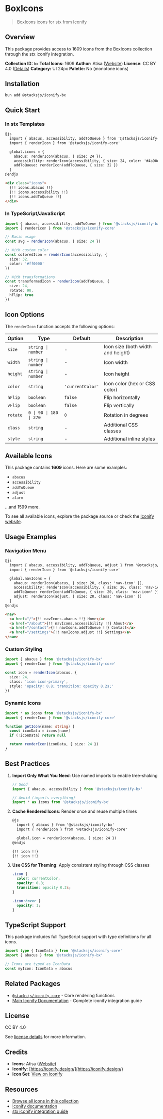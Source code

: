# BoxIcons

> BoxIcons icons for stx from Iconify

## Overview

This package provides access to 1609 icons from the BoxIcons collection through the stx iconify integration.

**Collection ID:** `bx`
**Total Icons:** 1609
**Author:** Atisa ([Website](https://github.com/atisawd/boxicons))
**License:** CC BY 4.0 ([Details](https://creativecommons.org/licenses/by/4.0/))
**Category:** UI 24px
**Palette:** No (monotone icons)

## Installation

```bash
bun add @stacksjs/iconify-bx
```

## Quick Start

### In stx Templates

```html
@js
  import { abacus, accessibility, addToQueue } from '@stacksjs/iconify-bx'
  import { renderIcon } from '@stacksjs/iconify-core'

  global.icons = {
    abacus: renderIcon(abacus, { size: 24 }),
    accessibility: renderIcon(accessibility, { size: 24, color: '#4a90e2' }),
    addToQueue: renderIcon(addToQueue, { size: 32 })
  }
@endjs

<div class="icons">
  {!! icons.abacus !!}
  {!! icons.accessibility !!}
  {!! icons.addToQueue !!}
</div>
```

### In TypeScript/JavaScript

```typescript
import { abacus, accessibility, addToQueue } from '@stacksjs/iconify-bx'
import { renderIcon } from '@stacksjs/iconify-core'

// Basic usage
const svg = renderIcon(abacus, { size: 24 })

// With custom color
const coloredIcon = renderIcon(accessibility, {
  size: 32,
  color: '#ff0000'
})

// With transformations
const transformedIcon = renderIcon(addToQueue, {
  size: 24,
  rotate: 90,
  hFlip: true
})
```

## Icon Options

The `renderIcon` function accepts the following options:

| Option | Type | Default | Description |
|--------|------|---------|-------------|
| `size` | `string \| number` | - | Icon size (both width and height) |
| `width` | `string \| number` | - | Icon width |
| `height` | `string \| number` | - | Icon height |
| `color` | `string` | `'currentColor'` | Icon color (hex or CSS color) |
| `hFlip` | `boolean` | `false` | Flip horizontally |
| `vFlip` | `boolean` | `false` | Flip vertically |
| `rotate` | `0 \| 90 \| 180 \| 270` | `0` | Rotation in degrees |
| `class` | `string` | - | Additional CSS classes |
| `style` | `string` | - | Additional inline styles |

## Available Icons

This package contains **1609** icons. Here are some examples:

- `abacus`
- `accessibility`
- `addToQueue`
- `adjust`
- `alarm`

...and 1599 more.

To see all available icons, explore the package source or check the [Iconify website](https://icon-sets.iconify.design/bx/).

## Usage Examples

### Navigation Menu

```html
@js
  import { abacus, accessibility, addToQueue, adjust } from '@stacksjs/iconify-bx'
  import { renderIcon } from '@stacksjs/iconify-core'

  global.navIcons = {
    abacus: renderIcon(abacus, { size: 20, class: 'nav-icon' }),
    accessibility: renderIcon(accessibility, { size: 20, class: 'nav-icon' }),
    addToQueue: renderIcon(addToQueue, { size: 20, class: 'nav-icon' }),
    adjust: renderIcon(adjust, { size: 20, class: 'nav-icon' })
  }
@endjs

<nav>
  <a href="/">{!! navIcons.abacus !!} Home</a>
  <a href="/about">{!! navIcons.accessibility !!} About</a>
  <a href="/contact">{!! navIcons.addToQueue !!} Contact</a>
  <a href="/settings">{!! navIcons.adjust !!} Settings</a>
</nav>
```

### Custom Styling

```typescript
import { abacus } from '@stacksjs/iconify-bx'
import { renderIcon } from '@stacksjs/iconify-core'

const icon = renderIcon(abacus, {
  size: 24,
  class: 'icon icon-primary',
  style: 'opacity: 0.8; transition: opacity 0.2s;'
})
```

### Dynamic Icons

```typescript
import * as icons from '@stacksjs/iconify-bx'
import { renderIcon } from '@stacksjs/iconify-core'

function getIcon(name: string) {
  const iconData = icons[name]
  if (!iconData) return null

  return renderIcon(iconData, { size: 24 })
}
```

## Best Practices

1. **Import Only What You Need**: Use named imports to enable tree-shaking
   ```typescript
   // Good
   import { abacus, accessibility } from '@stacksjs/iconify-bx'

   // Avoid (imports everything)
   import * as icons from '@stacksjs/iconify-bx'
   ```

2. **Cache Rendered Icons**: Render once and reuse multiple times
   ```html
   @js
     import { abacus } from '@stacksjs/iconify-bx'
     import { renderIcon } from '@stacksjs/iconify-core'

     global.icon = renderIcon(abacus, { size: 24 })
   @endjs

   {!! icon !!}
   {!! icon !!}
   ```

3. **Use CSS for Theming**: Apply consistent styling through CSS classes
   ```css
   .icon {
     color: currentColor;
     opacity: 0.8;
     transition: opacity 0.2s;
   }

   .icon:hover {
     opacity: 1;
   }
   ```

## TypeScript Support

This package includes full TypeScript support with type definitions for all icons.

```typescript
import type { IconData } from '@stacksjs/iconify-core'
import { abacus } from '@stacksjs/iconify-bx'

// Icons are typed as IconData
const myIcon: IconData = abacus
```

## Related Packages

- [`@stacksjs/iconify-core`](../iconify-core) - Core rendering functions
- [Main Iconify Documentation](../../docs/iconify.md) - Complete iconify integration guide

## License

CC BY 4.0

See [license details](https://creativecommons.org/licenses/by/4.0/) for more information.

## Credits

- **Icons**: Atisa ([Website](https://github.com/atisawd/boxicons))
- **Iconify**: [https://iconify.design/](https://iconify.design/)
- **Icon Set**: [View on Iconify](https://icon-sets.iconify.design/bx/)

## Resources

- [Browse all icons in this collection](https://icon-sets.iconify.design/bx/)
- [Iconify documentation](https://iconify.design/docs/)
- [stx iconify integration guide](../../docs/iconify.md)
